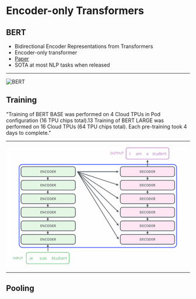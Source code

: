 Encoder-only Transformers
=========================

BERT
----

- Bidirectional Encoder Representations from
Transformers
- Encoder-only transformer
- [Paper](https://arxiv.org/pdf/1810.04805.pdf)
- SOTA at most NLP tasks when released

---

![BERT](bert.png)

Training
--------

"Training of BERT BASE was performed on 4 Cloud TPUs in Pod configuration (16 TPU chips total).13 Training of BERT LARGE was performed on 16 Cloud TPUs (64 TPU chips total). Each pre-training took 4 days to complete."

---

![Transformer](media/transformer-basic.png)

---

Pooling
-------


